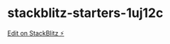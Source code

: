 # stackblitz-starters-1uj12c

[Edit on StackBlitz ⚡️](https://stackblitz.com/edit/stackblitz-starters-1uj12c)